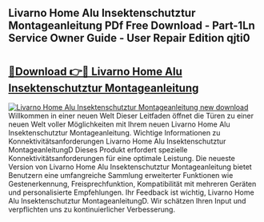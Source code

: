 ## Livarno Home Alu Insektenschutztur Montageanleitung PDf Free Download - Part-1Ln Service Owner Guide - User Repair Edition qjti0

# <h2><a href="http://df7290.blite.top/?on=Livarno+Home+Alu+Insektenschutztur+Montageanleitung">🔗Download 👉🔴 Livarno Home Alu Insektenschutztur Montageanleitung</a></h2>

[![Livarno Home Alu Insektenschutztur Montageanleitung new download](https://i.imgur.com/lujVjoI.png)](http://df7290.blite.top/?on=Livarno+Home+Alu+Insektenschutztur+Montageanleitung)
Willkommen in einer neuen Welt Dieser Leitfaden öffnet die Türen zu einer neuen Welt voller Möglichkeiten mit Ihrem neuen Livarno Home Alu Insektenschutztur Montageanleitung. Wichtige Informationen zu Konnektivitätsanforderungen Livarno Home Alu Insektenschutztur MontageanleitungD Dieses Produkt erfordert spezielle Konnektivitätsanforderungen für eine optimale Leistung. Die neueste Version von Livarno Home Alu Insektenschutztur Montageanleitung bietet Benutzern eine umfangreiche Sammlung erweiterter Funktionen wie Gestenerkennung, Freisprechfunktion, Kompatibilität mit mehreren Geräten und personalisierte Empfehlungen. Ihr Feedback ist wichtig, Livarno Home Alu Insektenschutztur MontageanleitungD. Wir schätzen Ihren Input und verpflichten uns zu kontinuierlicher Verbesserung.
